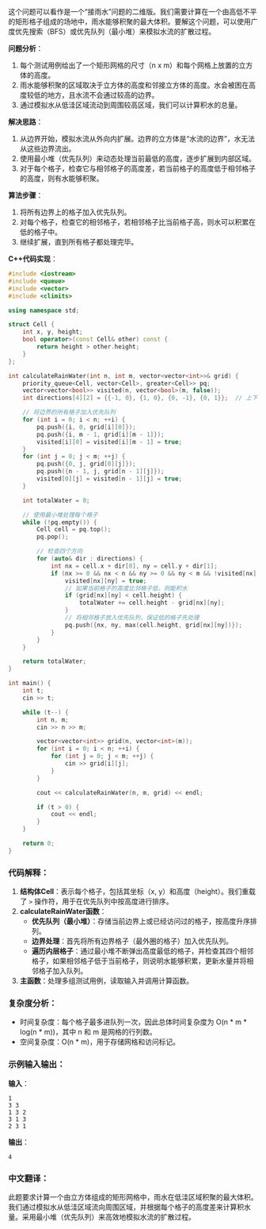 这个问题可以看作是一个“接雨水”问题的二维版。我们需要计算在一个由高低不平的矩形格子组成的场地中，雨水能够积聚的最大体积。要解这个问题，可以使用广度优先搜索（BFS）或优先队列（最小堆）来模拟水流的扩散过程。

**问题分析**：
1. 每个测试用例给出了一个矩形网格的尺寸（n x m）和每个网格上放置的立方体的高度。
2. 雨水能够积聚的区域取决于立方体的高度和邻接立方体的高度。水会被困在高度较低的地方，且水流不会通过较高的边界。
3. 通过模拟水从低洼区域流动到周围较高区域，我们可以计算积水的总量。

**解决思路**：
1. 从边界开始，模拟水流从外向内扩展。边界的立方体是“水流的边界”，水无法从这些边界流出。
2. 使用最小堆（优先队列）来动态处理当前最低的高度，逐步扩展到内部区域。
3. 对于每个格子，检查它与相邻格子的高度差，若当前格子的高度低于相邻格子的高度，则有水能够积聚。

**算法步骤**：
1. 将所有边界上的格子加入优先队列。
2. 对每个格子，检查它的相邻格子，若相邻格子比当前格子高，则水可以积累在低的格子中。
3. 继续扩展，直到所有格子都处理完毕。

**C++代码实现**：

```cpp
#include <iostream>
#include <queue>
#include <vector>
#include <climits>

using namespace std;

struct Cell {
    int x, y, height;
    bool operator>(const Cell& other) const {
        return height > other.height;
    }
};

int calculateRainWater(int n, int m, vector<vector<int>>& grid) {
    priority_queue<Cell, vector<Cell>, greater<Cell>> pq;
    vector<vector<bool>> visited(n, vector<bool>(m, false));
    int directions[4][2] = {{-1, 0}, {1, 0}, {0, -1}, {0, 1}};  // 上下左右

    // 将边界的所有格子加入优先队列
    for (int i = 0; i < n; ++i) {
        pq.push({i, 0, grid[i][0]});
        pq.push({i, m - 1, grid[i][m - 1]});
        visited[i][0] = visited[i][m - 1] = true;
    }
    for (int j = 0; j < m; ++j) {
        pq.push({0, j, grid[0][j]});
        pq.push({n - 1, j, grid[n - 1][j]});
        visited[0][j] = visited[n - 1][j] = true;
    }

    int totalWater = 0;

    // 使用最小堆处理每个格子
    while (!pq.empty()) {
        Cell cell = pq.top();
        pq.pop();

        // 检查四个方向
        for (auto& dir : directions) {
            int nx = cell.x + dir[0], ny = cell.y + dir[1];
            if (nx >= 0 && nx < n && ny >= 0 && ny < m && !visited[nx][ny]) {
                visited[nx][ny] = true;
                // 如果当前格子的高度比邻格子低，则能积水
                if (grid[nx][ny] < cell.height) {
                    totalWater += cell.height - grid[nx][ny];
                }
                // 将相邻格子放入优先队列，保证低的格子先处理
                pq.push({nx, ny, max(cell.height, grid[nx][ny])});
            }
        }
    }

    return totalWater;
}

int main() {
    int t;
    cin >> t;

    while (t--) {
        int n, m;
        cin >> n >> m;

        vector<vector<int>> grid(n, vector<int>(m));
        for (int i = 0; i < n; ++i) {
            for (int j = 0; j < m; ++j) {
                cin >> grid[i][j];
            }
        }

        cout << calculateRainWater(n, m, grid) << endl;

        if (t > 0) {
            cout << endl;
        }
    }

    return 0;
}
```

### 代码解释：
1. **结构体Cell**：表示每个格子，包括其坐标（x, y）和高度（height）。我们重载了 `>` 操作符，用于在优先队列中按高度进行排序。
2. **calculateRainWater函数**：
   - **优先队列（最小堆）**：存储当前边界上或已经访问过的格子，按高度升序排列。
   - **边界处理**：首先将所有边界格子（最外圈的格子）加入优先队列。
   - **遍历内层格子**：通过最小堆不断弹出高度最低的格子，并检查其四个相邻格子，如果相邻格子低于当前格子，则说明水能够积累，更新水量并将相邻格子加入队列。
3. **主函数**：处理多组测试用例，读取输入并调用计算函数。

### 复杂度分析：
- 时间复杂度：每个格子最多进队列一次，因此总体时间复杂度为 O(n * m * log(n * m))，其中 n 和 m 是网格的行列数。
- 空间复杂度：O(n * m)，用于存储网格和访问标记。

### 示例输入输出：

**输入**：
```
1
3 3
1 3 2
3 1 3
2 3 1
```

**输出**：
```
4
```

### 中文翻译：
此题要求计算一个由立方体组成的矩形网格中，雨水在低洼区域积聚的最大体积。我们通过模拟水从低洼区域流向周围区域，并根据每个格子的高度差来计算积水量。采用最小堆（优先队列）来高效地模拟水流的扩散过程。